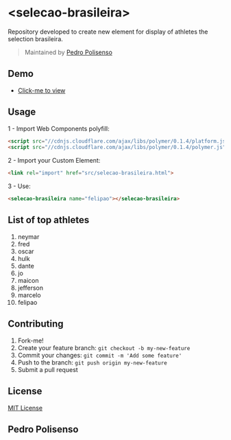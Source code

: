# &lt;selecao-brasileira&gt;

Repository developed to create new element for display of athletes the selection brasileira.

> Maintained by [Pedro Polisenso](https://github.com/pedropolisenso)


## Demo

- [Click-me to view](http://pedropolisenso.github.io/selecao-brasileira/)

## Usage

1 - Import Web Components polyfill:

```html
<script src="//cdnjs.cloudflare.com/ajax/libs/polymer/0.1.4/platform.js"></script>
<script src="//cdnjs.cloudflare.com/ajax/libs/polymer/0.1.4/polymer.js"></script>
```

2 - Import your Custom Element:

```html
<link rel="import" href="src/selecao-brasileira.html">
```

3 - Use:

```html
<selecao-brasileira name="felipao"></selecao-brasileira>
```


## List of top athletes

1. neymar
2. fred
3. oscar
4. hulk
5. dante
6. jo
7. maicon
8. jefferson
9. marcelo
10. felipao


## Contributing

1. Fork-me!
2. Create your feature branch: `git checkout -b my-new-feature`
3. Commit your changes: `git commit -m 'Add some feature'`
4. Push to the branch: `git push origin my-new-feature`
5. Submit a pull request

## License

[MIT License](http://opensource.org/licenses/MIT)



## Pedro Polisenso